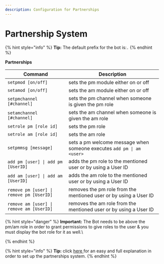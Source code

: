 ```yaml
---
description: Configuration for Partnerships
---
```


# Partnership System

{% hint style="info" %}
**Tip:** The default prefix for the bot is:`.`
{% endhint %}

**Partnerships**

| Command                                  | Description                                                           |
| ---------------------------------------- | --------------------------------------------------------------------- |
| `setpmod [on/off]`                       | sets the pm module either on or off                                   |
| `setamod [on/off]`                       | sets the am module either on or off                                   |
| `setpmchannel [#channel]`                | sets the pm channel when someone is given the pm role                 |
| `setamchannel [#channel]`                | sets the am channel when someone is given the am role                 |
| `setrole pm [role id]`                   | sets the pm role                                                      |
| `setrole am [role id]`                   | sets the am role                                                      |
| `setpmmsg [message]`                     | sets a pm welcome message when someone executes `add pm \| am <user>` |
| `add pm [user] \| add pm [UserID]`       | adds the pm role to the mentioned user or by using a User ID          |
| `add am [user] \| add am [UserID]`       | adds the am role to the mentioned user or by using a User ID          |
| `remove pm [user] \| remove pm [UserID]` | removes the pm role from the mentioned user or by using a User ID     |
| `remove am [user] \| remove am [UserID]` | removes the am role from the mentioned user or by using a User ID     |

{% hint style="danger" %}
**Important:** The Bot needs to be above the pm/am role in order to grant permissions to give roles to the user & you must display the bot role for it as well.\

{% endhint %}

{% hint style="info" %}
**Tip:** click [here ](https://kbot.gitbook.io/kbot-documentation/guide/partnership-help)for an easy and full explanation in order to set up the partnerships system.
{% endhint %}
